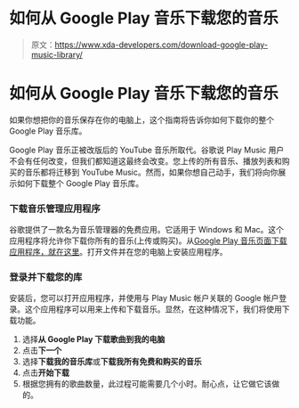 # 如何从 Google Play 音乐下载您的音乐

> 原文：<https://www.xda-developers.com/download-google-play-music-library/>

# 如何从 Google Play 音乐下载您的音乐

如果你想把你的音乐保存在你的电脑上，这个指南将告诉你如何下载你的整个 Google Play 音乐库。

Google Play 音乐正被改版后的 YouTube 音乐所取代。谷歌说 Play Music 用户不会有任何改变，但我们都知道这最终会改变。您上传的所有音乐、播放列表和购买的音乐都将迁移到 YouTube Music。然而，如果你想自己动手，我们将向你展示如何下载整个 Google Play 音乐库。

### 下载音乐管理应用程序

谷歌提供了一款名为音乐管理器的免费应用。它适用于 Windows 和 Mac。这个应用程序将允许你下载你所有的音乐(上传或购买)。从[Google Play 音乐页面下载应用程序，就在这里](https://play.google.com/music/listen?u=0#/manager)。打开文件并在您的电脑上安装应用程序。

### 登录并下载您的库

安装后，您可以打开应用程序，并使用与 Play Music 帐户关联的 Google 帐户登录。这个应用程序可以用来上传和下载音乐。显然，在这种情况下，我们将使用下载功能。

1.  选择**从 Google Play 下载歌曲到我的电脑**
2.  点击**下一个**
3.  选择**下载我的音乐库**或**下载我所有免费和购买的音乐**
4.  点击**开始下载**
5.  根据您拥有的歌曲数量，此过程可能需要几个小时。耐心点，让它做它该做的。